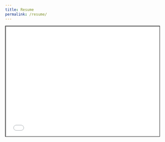 ```yaml
---
title: Resume
permalink: /resume/
---
```

<style>
.myIframe {
  position: relative;
  padding-bottom: 65.25%;
  padding-top: 30px;
  height: 0;
  overflow: auto;
  -webkit-overflow-scrolling: touch; /*<<--- THIS IS THE KEY*/ 
  border: solid black 1px;
}

.myIframe iframe {
  position: absolute;
  top: 0;
  left: 0;
  width: 100%;
  height: 100%;
}
}
</style>
<div class="myIframe">
<iframe src="/assets/pdf/resume.pdf"/>
</div>